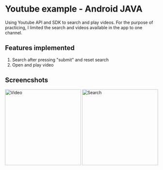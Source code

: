 # Youtube example - Android JAVA
Using Youtube API and SDK to search and play videos. For the purpose of practicing, I limited the search and videos available in the app to one channel.

## Features implemented
1. Search after pressing "submit" and reset search 
2. Open and play video

## Screencshots
<img width="250" alt="Video" src="https://i.imgur.com/KmcAuLH.png"/>



<img width="250" alt="Search" src="https://i.imgur.com/aS520or.png"/>
